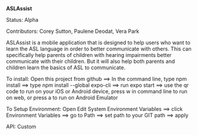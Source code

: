 **ASLAssist**

Status: Alpha

Contributors: Corey Sutton, Paulene Deodat, Vera Park

ASLAssist is a mobile application that is designed to help users who want to learn the ASL language in order to better communicate with others. This can specifically help parents of children with hearing impairments better communicate with their children. But it will also help both parents and children learn the basics of ASL to communicate.

To install: Open this project from github ==> In the command line, type npm install ==> type npm install --global expo-cli ==> run expo start ==> use the qr code to run on your iOS or Android device, press w in command line to run on web, or press a to run on Android Emulator

To Setup Environment: Open Edit System Environment Variables ==> click Environment Variables ==> go to Path ==> set path to your GIT path ==> apply

API: Custom
